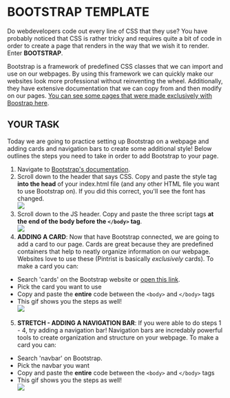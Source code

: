 BOOTSTRAP TEMPLATE
========
Do webdevelopers code out every line of CSS that they use? You have probably noticed that CSS is rather tricky and requires quite a bit of code in order to create a page that renders in the way that we wish it to render. Enter **BOOTSTRAP**. 

Bootstrap is a framework of predefined CSS classes that we can import and use on our webpages. By using this framework we can quickly make our websites look more professional without reinventing the wheel. Additionally, they have extensive documentation that we can copy from and then modify on our pages. [You can see some pages that were made exclusively with Boostrap here](https://expo.getbootstrap.com/).

YOUR TASK
-------
Today we are going to practice setting up Bootstrap on a webpage and adding cards and navigation bars to create some additional style! Below outlines the steps you need to take in order to add Bootstrap to your page.

1. Navigate to [Bootstrap's documentation](https://getbootstrap.com/docs/4.5/getting-started/introduction/).
2. Scroll down to the header that says CSS. Copy and paste the style tag **into the head** of your index.html file (and any other HTML file you want to use Bootstrap on). If you did this correct, you'll see the font has changed.  
![](https://media.giphy.com/media/Tf3l7Dn3RPW2tEAJvN/giphy.gif)
3. Scroll down to the JS header. Copy and paste the three script tags **at the end of the body before the `</body>` tag**.  
![](https://media.giphy.com/media/kC9CmwgKpFI1XsfpGu/giphy.gif)
4. **ADDING A CARD**: Now that have Bootstrap connected, we are going to add a card to our page. Cards are great because they are predefined containers that help to neatly organize information on our webpage. Websites love to use these (Pintrist is basically *exclusively* cards). To make a card you can:  
  - Search 'cards' on the Bootstrap website or [open this link](). 
  - Pick the card you want to use
  - Copy and paste the **entire** code between the `<body>` and `</body>` tags
  - This gif shows you the steps as well!  
  ![](https://media.giphy.com/media/WqAQl9ezddbkDTXD2h/giphy.gif)
5. **STRETCH - ADDING A NAVIGATION BAR**: If you were able to do steps 1 - 4, try adding a navigation bar! Navigation bars are incredably powerful tools to create organization and structure on your webpage. To make a card you can:
  - Search 'navbar' on Bootstrap.
  - Pick the navbar you want 
  - Copy and paste the **entire** code between the `<body>` and `</body>` tags 
  - This gif shows you the steps as well!  
  ![](https://media.giphy.com/media/Xy7BMO5Yfubc3pRBms/giphy.gif)

